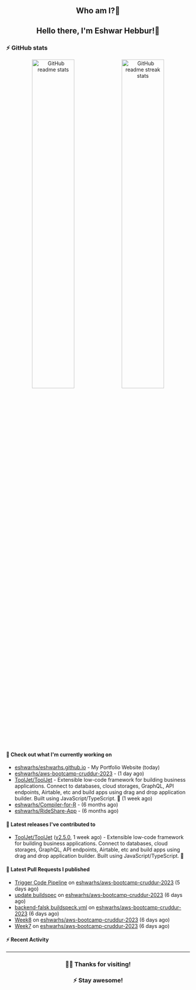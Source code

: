 <div align='center'>
  
## Who am I?🤔


Hello there, I'm Eshwar Hebbur!👋 
---

</div>

### ⚡ GitHub stats

<p align="center">
  <img width="48%" src="https://github-readme-stats.vercel.app/api?username=eshwarhs&show_icons=true&theme=tokyonight" alt="GitHub readme stats" />
  <img width="48%" src="https://github-readme-streak-stats.herokuapp.com?user=eshwarhs&theme=dark&hide_border=true&date_format=M%20j%5B%2C%20Y%5D" alt="GitHub readme streak stats" />
</p>

#### 👷 Check out what I'm currently working on

- [eshwarhs/eshwarhs.github.io](https://github.com/eshwarhs/eshwarhs.github.io) - My Portfolio Website (today)
- [eshwarhs/aws-bootcamp-cruddur-2023](https://github.com/eshwarhs/aws-bootcamp-cruddur-2023) -  (1 day ago)
- [ToolJet/ToolJet](https://github.com/ToolJet/ToolJet) - Extensible low-code framework for building business applications. Connect to databases, cloud storages, GraphQL, API endpoints, Airtable, etc and build apps using drag and drop application builder. Built using JavaScript/TypeScript. 🚀 (1 week ago)
- [eshwarhs/Compiler-for-R](https://github.com/eshwarhs/Compiler-for-R) -  (6 months ago)
- [eshwarhs/RideShare-App](https://github.com/eshwarhs/RideShare-App) -  (6 months ago)

#### 🔭 Latest releases I've contributed to

- [ToolJet/ToolJet](https://github.com/ToolJet/ToolJet) ([v2.5.0](https://github.com/ToolJet/ToolJet/releases/tag/v2.5.0), 1 week ago) - Extensible low-code framework for building business applications. Connect to databases, cloud storages, GraphQL, API endpoints, Airtable, etc and build apps using drag and drop application builder. Built using JavaScript/TypeScript. 🚀

#### 🔨 Latest Pull Requests I published

- [Trigger Code Pipeline](https://github.com/eshwarhs/aws-bootcamp-cruddur-2023/pull/5) on [eshwarhs/aws-bootcamp-cruddur-2023](https://github.com/eshwarhs/aws-bootcamp-cruddur-2023) (5 days ago)
- [update buildspec](https://github.com/eshwarhs/aws-bootcamp-cruddur-2023/pull/4) on [eshwarhs/aws-bootcamp-cruddur-2023](https://github.com/eshwarhs/aws-bootcamp-cruddur-2023) (6 days ago)
- [backend-falsk buildspeck.yml](https://github.com/eshwarhs/aws-bootcamp-cruddur-2023/pull/3) on [eshwarhs/aws-bootcamp-cruddur-2023](https://github.com/eshwarhs/aws-bootcamp-cruddur-2023) (6 days ago)
- [Week8](https://github.com/eshwarhs/aws-bootcamp-cruddur-2023/pull/2) on [eshwarhs/aws-bootcamp-cruddur-2023](https://github.com/eshwarhs/aws-bootcamp-cruddur-2023) (6 days ago)
- [Week7](https://github.com/eshwarhs/aws-bootcamp-cruddur-2023/pull/1) on [eshwarhs/aws-bootcamp-cruddur-2023](https://github.com/eshwarhs/aws-bootcamp-cruddur-2023) (6 days ago)

#### ⚡ Recent Activity

<!--START_SECTION:activity-->
<!--END_SECTION:activity-->



---

<div align='center'>
  
### 🙇‍♂️ Thanks for visiting!
### ⚡ Stay awesome!
  
</div>


